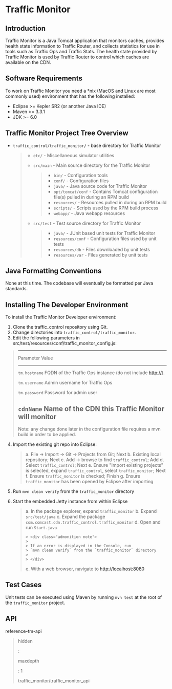 Traffic Monitor
===============

Introduction
------------

Traffic Monitor is a Java Tomcat application that monitors caches,
provides health state information to Traffic Router, and collects
statistics for use in tools such as Traffic Ops and Traffic Stats. The
health state provided by Traffic Monitor is used by Traffic Router to
control which caches are available on the CDN.

Software Requirements
---------------------

To work on Traffic Monitor you need a \*nix (MacOS and Linux are most
commonly used) environment that has the following installed:

-   Eclipse &gt;= Kepler SR2 (or another Java IDE)
-   Maven &gt;= 3.3.1
-   JDK &gt;= 6.0

Traffic Monitor Project Tree Overview
-------------------------------------

-   `traffic_control/traffic_monitor/` - base directory for Traffic
    Monitor

    > -   `etc/` - Miscellaneous simulator utilities
    > -   `src/main` - Main source directory for the Traffic Monitor
    >
    >     > -   `bin/` - Configuration tools
    >     > -   `conf/` - Configuration files
    >     > -   `java/` - Java source code for Traffic Monitor
    >     > -   `opt/tomcat/conf` - Contains Tomcat configuration
    >     >     file(s) pulled in during an RPM build
    >     > -   `resources/` - Resources pulled in during an RPM build
    >     > -   `scripts/` - Scripts used by the RPM build process
    >     > -   `webapp/` - Java webapp resources
    >
    > -   `src/test` - Test source directory for Traffic Monitor
    >
    >     > -   `java/` - JUnit based unit tests for Traffic Monitor
    >     > -   `resources/conf` - Configuration files used by unit
    >     >     tests
    >     > -   `resources/db` - Files downloaded by unit tests
    >     > -   `resources/var` - Files generated by unit tests
    >
Java Formatting Conventions
---------------------------

None at this time. The codebase will eventually be formatted per Java
standards.

Installing The Developer Environment
------------------------------------

To install the Traffic Monitor Developer environment:

1.  Clone the traffic\_control repository using Git.
2.  Change directories into `traffic_control/traffic_monitor`.
3.  Edit the following parameters in
    src/test/resources/conf/traffic\_monitor\_config.js:

>   ------------------------------------------------------------------------
>   Parameter        Value
>   ---------------- -------------------------------------------------------
>   `tm.hostname`    FQDN of the Traffic Ops instance (do not include
>                    <http://>).
>
>   `tm.username`    Admin username for Traffic Ops
>
>   `tm.password`    Password for admin user
>
>   `cdnName`        Name of the CDN this Traffic Monitor will monitor
>   ------------------------------------------------------------------------
>
> Note: any change done later in the configuration file requires a mvn
> build in order to be applied.

4.  Import the existing git repo into Eclipse:

    > a.  File -&gt; Import -&gt; Git -&gt; Projects from Git; Next
    > b.  Existing local repository; Next
    > c.  Add -&gt; browse to find `traffic_control`; Add
    > d.  Select `traffic_control`; Next
    > e.  Ensure "Import existing projects" is selected, expand
    >     `traffic_control`, select `traffic_monitor`; Next
    > f.  Ensure `traffic_monitor` is checked; Finish
    > g.  Ensure `traffic_monitor` has been opened by Eclipse after
    >     importing

5.  Run `mvn clean verify` from the `traffic_monitor` directory
6.  Start the embedded Jetty instance from within Eclipse

    > a.  In the package explorer, expand `traffic_monitor`
    > b.  Expand `src/test/java`
    > c.  Expand the package
    >     `com.comcast.cdn.traffic_control.traffic_monitor`
    > d.  Open and run `Start.java`
    >
    >     > <div class="admonition note">
    >     >
    >     > If an error is displayed in the Console, run
    >     > `mvn clean verify` from the `traffic_monitor` directory
    >     >
    >     > </div>
    >
    > e.  With a web browser, navigate to <http://localhost:8080>

Test Cases
----------

Unit tests can be executed using Maven by running `mvn test` at the root
of the `traffic_monitor` project.

API
---

reference-tm-api

> hidden
>
> :   
>
> maxdepth
>
> :   1
>
> traffic\_monitor/traffic\_monitor\_api
